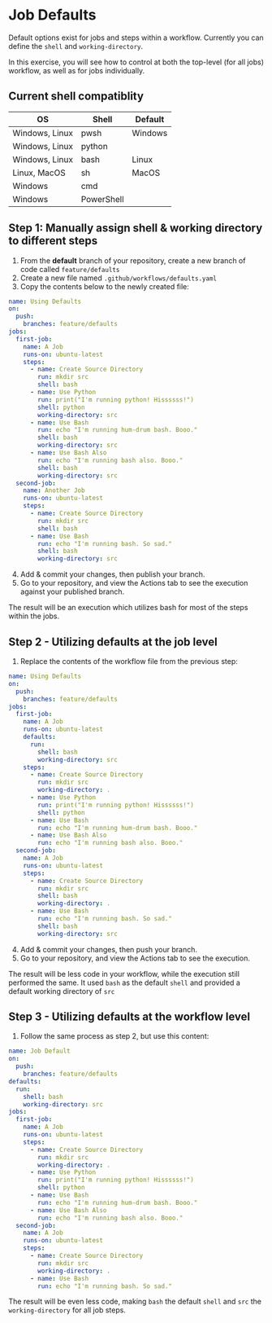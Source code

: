 # Job Defaults

Default options exist for jobs and steps within a workflow. Currently you can define the `shell` and `working-directory`.

In this exercise, you will see how to control at both the top-level (for all jobs) workflow, as well as for jobs individually.

## Current shell compatiblity

|OS|Shell|Default|
|---|---|---|
|Windows, Linux|pwsh|Windows|
|Windows, Linux|python|
|Windows, Linux|bash|Linux|
|Linux, MacOS|sh|MacOS|
|Windows|cmd|
|Windows|PowerShell|


## Step 1: Manually assign shell & working directory to different steps

1. From the __default__ branch of your repository, create a new branch of code called `feature/defaults`
2. Create a new file named `.github/workflows/defaults.yaml`
3. Copy the contents below to the newly created file:

```yaml
name: Using Defaults
on:
  push:
    branches: feature/defaults
jobs:
  first-job:
    name: A Job
    runs-on: ubuntu-latest
    steps:
      - name: Create Source Directory
        run: mkdir src
        shell: bash
      - name: Use Python
        run: print("I'm running python! Hissssss!")
        shell: python
        working-directory: src
      - name: Use Bash
        run: echo "I'm running hum-drum bash. Booo."
        shell: bash
        working-directory: src
      - name: Use Bash Also
        run: echo "I'm running bash also. Booo."
        shell: bash
        working-directory: src
  second-job:
    name: Another Job
    runs-on: ubuntu-latest
    steps:
      - name: Create Source Directory
        run: mkdir src
        shell: bash
      - name: Use Bash
        run: echo "I'm running bash. So sad."
        shell: bash
        working-directory: src
```

4. Add & commit your changes, then publish your branch.
5. Go to your repository, and view the Actions tab to see the execution against your published branch.

The result will be an execution which utilizes bash for most of the steps within the jobs.

## Step 2 - Utilizing defaults at the job level

1. Replace the contents of the workflow file from the previous step:

```yaml
name: Using Defaults
on:
  push:
    branches: feature/defaults
jobs:
  first-job:
    name: A Job
    runs-on: ubuntu-latest
    defaults:
      run:
        shell: bash
        working-directory: src
    steps:
      - name: Create Source Directory
        run: mkdir src
        working-directory: .
      - name: Use Python
        run: print("I'm running python! Hissssss!")
        shell: python
      - name: Use Bash
        run: echo "I'm running hum-drum bash. Booo."
      - name: Use Bash Also
        run: echo "I'm running bash also. Booo."
  second-job:
    name: A Job
    runs-on: ubuntu-latest
    steps:
      - name: Create Source Directory
        run: mkdir src
        shell: bash
        working-directory: .
      - name: Use Bash
        run: echo "I'm running bash. So sad."
        shell: bash
        working-directory: src
```

4. Add & commit your changes, then push your branch.
5. Go to your repository, and view the Actions tab to see the execution.

The result will be less code in your workflow, while the execution still performed the same. It used `bash` as the default `shell` and provided a default working directory of `src`

## Step 3 - Utilizing defaults at the workflow level

1. Follow the same process as step 2, but use this content:

```yaml
name: Job Default
on:
  push:
    branches: feature/defaults
defaults:
  run:
    shell: bash
    working-directory: src
jobs:
  first-job:
    name: A Job
    runs-on: ubuntu-latest
    steps:
      - name: Create Source Directory
        run: mkdir src
        working-directory: .
      - name: Use Python
        run: print("I'm running python! Hissssss!")
        shell: python
      - name: Use Bash
        run: echo "I'm running hum-drum bash. Booo."
      - name: Use Bash Also
        run: echo "I'm running bash also. Booo."
  second-job:
    name: A Job
    runs-on: ubuntu-latest
    steps:
      - name: Create Source Directory
        run: mkdir src
        working-directory: .
      - name: Use Bash
        run: echo "I'm running bash. So sad."
```

The result will be even less code, making `bash` the default `shell` and `src` the `working-directory` for all job steps.
